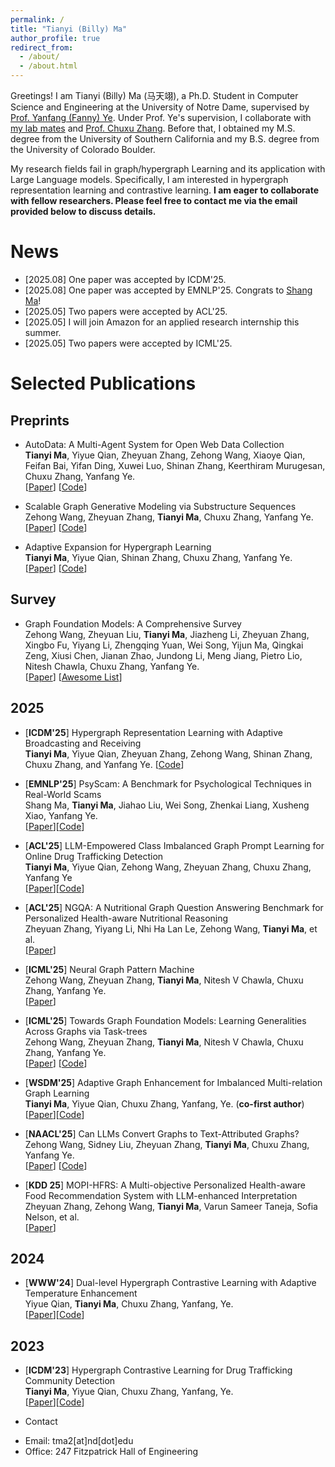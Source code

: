 ```yaml
---
permalink: /
title: "Tianyi (Billy) Ma"
author_profile: true
redirect_from: 
  - /about/
  - /about.html
---
```


Greetings! I am Tianyi (Billy) Ma (马天翊), a Ph.D. Student in Computer Science and Engineering at the University of Notre Dame, supervised by [Prof. Yanfang (Fanny) Ye](http://yes-lab.org/). 
Under Prof. Ye's supervision, I collaborate with [my lab mates](http://yes-lab.org/students.html) and [Prof. Chuxu Zhang](https://chuxuzhang.github.io/).
Before that, I obtained my M.S. degree from the University of Southern California and my B.S. degree from the University of Colorado Boulder.

My research fields fail in graph/hypergraph Learning and its application with Large Language models. Specifically, I am interested in hypergraph representation learning and contrastive learning. **I am eager to collaborate with fellow researchers. Please feel free to contact me via the email provided below to discuss details.**



# News
- [2025.08] One paper was accepted by ICDM'25. 
- [2025.08] One paper was accepted by EMNLP'25. Congrats to [Shang Ma](https://shangma.org/)!
- [2025.05] Two papers were accepted by ACL'25.
- [2025.05] I will join Amazon for an applied research internship this summer.
- [2025.05] Two papers were accepted by ICML'25.


# Selected Publications
## Preprints

- AutoData: A Multi-Agent System for Open Web Data Collection\
**Tianyi Ma**, Yiyue Qian, Zheyuan Zhang, Zehong Wang, Xiaoye Qian, Feifan Bai, Yifan Ding, Xuwei Luo, Shinan Zhang, Keerthiram Murugesan, Chuxu Zhang, Yanfang Ye.\
[[Paper](https://arxiv.org/abs/2505.15859)] [[Code](https://github.com/GraphResearcher/AutoData)]

- Scalable Graph Generative Modeling via Substructure Sequences\
Zehong Wang, Zheyuan Zhang, **Tianyi Ma**, Chuxu Zhang, Yanfang Ye.\
[[Paper](https://arxiv.org/abs/2505.16130)] [[Code](https://github.com/Zehong-Wang/G2PM)]

- Adaptive Expansion for Hypergraph Learning\
**Tianyi Ma**, Yiyue Qian, Shinan Zhang, Chuxu Zhang, Yanfang Ye.\
[[Paper](https://arxiv.org/abs/2502.15564)] [[Code](https://anonymous.4open.science/r/AdE-CEE2/README.md)]

## Survey

- Graph Foundation Models: A Comprehensive Survey\
Zehong Wang, Zheyuan Liu, **Tianyi Ma**, Jiazheng Li, Zheyuan Zhang, Xingbo Fu, Yiyang Li, Zhengqing Yuan, Wei Song, Yijun Ma, Qingkai Zeng, Xiusi Chen, Jianan Zhao, Jundong Li, Meng Jiang, Pietro Lio, Nitesh Chawla, Chuxu Zhang, Yanfang Ye.\
[[Paper](https://arxiv.org/abs/2505.15116)] [[Awesome List](https://github.com/Zehong-Wang/Awesome-Foundation-Models-on-Graphs)]


## 2025

- [**ICDM'25**] Hypergraph Representation Learning with Adaptive Broadcasting and Receiving\
**Tianyi Ma**, Yiyue Qian, Zheyuan Zhang, Zehong Wang, Shinan Zhang, Chuxu Zhang, and Yanfang Ye.
[[Code](https://github.com/Tianyi-Billy-Ma/BHyGNN)]

- [**EMNLP'25**] PsyScam: A Benchmark for Psychological Techniques in Real-World Scams\
Shang Ma, **Tianyi Ma**, Jiahao Liu, Wei Song, Zhenkai Liang, Xusheng Xiao, Yanfang Ye.\
[[Paper](https://arxiv.org/pdf/2505.15017)][[Code](https://github.com/KiteFlyKid/PsyScam)]

- [**ACL'25**] LLM-Empowered Class Imbalanced Graph Prompt Learning for Online Drug Trafficking Detection\
**Tianyi Ma**, Yiyue Qian, Zehong Wang, Zheyuan Zhang, Chuxu Zhang, Yanfang Ye\
[[Paper](https://arxiv.org/abs/2503.01900)][[Code](https://github.com/GraphResearcher/LLM-HetGDT)]

- [**ACL'25**] NGQA: A Nutritional Graph Question Answering Benchmark for Personalized Health-aware Nutritional Reasoning\
Zheyuan Zhang, Yiyang Li, Nhi Ha Lan Le, Zehong Wang, **Tianyi Ma**, et al.\
[[Paper](https://arxiv.org/abs/2412.15547)]

- [**ICML'25**] Neural Graph Pattern Machine\
Zehong Wang, Zheyuan Zhang, **Tianyi Ma**, Nitesh V Chawla, Chuxu Zhang, Yanfang Ye.\
[[Paper](https://arxiv.org/abs/2501.18739)]

- [**ICML'25**] Towards Graph Foundation Models: Learning Generalities Across Graphs via Task-trees\
Zehong Wang, Zheyuan Zhang, **Tianyi Ma**, Nitesh V Chawla, Chuxu Zhang, Yanfang Ye.\
[[Paper](https://arxiv.org/abs/2412.16441)] [[Code](https://github.com/Zehong-Wang/GIT)]

 - [**WSDM'25**] Adaptive Graph Enhancement for Imbalanced Multi-relation Graph Learning\
**Tianyi Ma**, Yiyue Qian, Chuxu Zhang, Yanfang, Ye. (**co-first author**)\
[[Paper](https://dl.acm.org/doi/10.1145/3701551.3703553)][[Code](https://github.com/graphprojects/AD-GSMOTE)]

 - [**NAACL'25**] Can LLMs Convert Graphs to Text-Attributed Graphs?\
Zehong Wang, Sidney Liu, Zheyuan Zhang, **Tianyi Ma**, Chuxu Zhang, Yanfang Ye.\
[[Paper](http://arxiv.org/abs/2412.10136)] [[Code](https://github.com/Zehong-Wang/TANS)]
   
- [**KDD 25**] MOPI-HFRS: A Multi-objective Personalized Health-aware Food Recommendation System with LLM-enhanced Interpretation\
Zheyuan Zhang, Zehong Wang, **Tianyi Ma**, Varun Sameer Taneja, Sofia Nelson, et al.\
[[Paper](https://arxiv.org/abs/2412.08847)]

## 2024

- [**WWW'24**] Dual-level Hypergraph Contrastive Learning with Adaptive Temperature Enhancement\
Yiyue Qian, **Tianyi Ma**, Chuxu Zhang, Yanfang, Ye.\
[[Paper](https://dl.acm.org/doi/10.1145/3589335.3651493)][[Code](https://github.com/graphprojects/HyGCL-AdT)]

## 2023

- [**ICDM'23**] Hypergraph Contrastive Learning for Drug Trafficking Community Detection\
**Tianyi Ma**, Yiyue Qian, Chuxu Zhang, Yanfang, Ye.\
[[Paper](https://ieeexplore.ieee.org/document/10415815)][[Code](https://github.com/GraphResearcher/HyGCL-DC)]

- Contact

* Email: tma2\[at\]nd\[dot\]edu
* Office: 247 Fitzpatrick Hall of Engineering